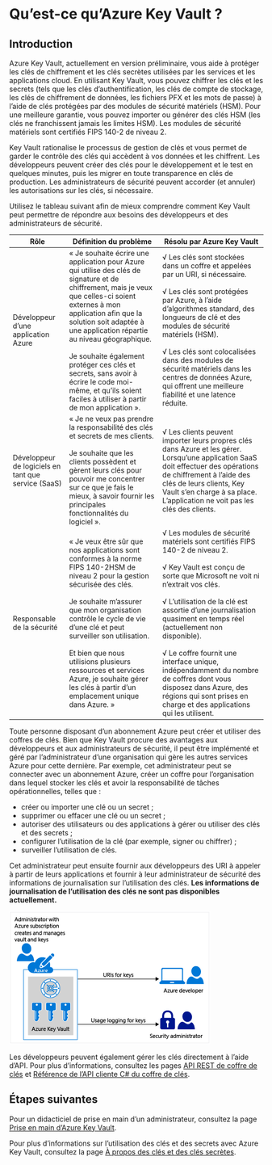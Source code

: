 <properties 
	pageTitle="Présentation d’Azure Key Vault | Vue d’ensemble" 
	description="Azure Key Vault permet de protéger les clés de chiffrement et les secrets utilisés par les services et les applications cloud. En utilisant Azure Key Vault, les clients peuvent chiffrer les clés et secrets (tels que les clés d’authentification, les clés de compte de stockage, les clés de chiffrement de données, les fichiers .PFX et les mots de passe) à l’aide de clés protégées par des modules de sécurité matériels (HSM)." 
	services="key-vault" 
	documentationCenter="" 
	authors="cabailey" 
	manager="mbaldwin"/>

<tags 
	ms.service="key-vault" 
	ms.workload="identity" 
	ms.tgt_pltfrm="na" 
	ms.devlang="na" 
	ms.topic="article" 
	ms.date="05/04/2015" 
	ms.author="cabailey"/>



# Qu’est-ce qu’Azure Key Vault ? 

## Introduction

Azure Key Vault, actuellement en version préliminaire, vous aide à protéger les clés de chiffrement et les clés secrètes utilisées par les services et les applications cloud. En utilisant Key Vault, vous pouvez chiffrer les clés et les secrets (tels que les clés d’authentification, les clés de compte de stockage, les clés de chiffrement de données, les fichiers PFX et les mots de passe) à l’aide de clés protégées par des modules de sécurité matériels (HSM). Pour une meilleure garantie, vous pouvez importer ou générer des clés HSM (les clés ne franchissent jamais les limites HSM). Les modules de sécurité matériels sont certifiés FIPS 140-2 de niveau 2.

Key Vault rationalise le processus de gestion de clés et vous permet de garder le contrôle des clés qui accèdent à vos données et les chiffrent. Les développeurs peuvent créer des clés pour le développement et le test en quelques minutes, puis les migrer en toute transparence en clés de production. Les administrateurs de sécurité peuvent accorder (et annuler) les autorisations sur les clés, si nécessaire.

Utilisez le tableau suivant afin de mieux comprendre comment Key Vault peut permettre de répondre aux besoins des développeurs et des administrateurs de sécurité.





| Rôle | Définition du problème | Résolu par Azure Key Vault |
| ------------- |-------------|-----|
| Développeur d’une application Azure | « Je souhaite écrire une application pour Azure qui utilise des clés de signature et de chiffrement, mais je veux que celles-ci soient externes à mon application afin que la solution soit adaptée à une application répartie au niveau géographique. <br/><br/>Je souhaite également protéger ces clés et secrets, sans avoir à écrire le code moi-même, et qu’ils soient faciles à utiliser à partir de mon application ». | √ Les clés sont stockées dans un coffre et appelées par un URI, si nécessaire.<br/><br/> √ Les clés sont protégées par Azure, à l’aide d’algorithmes standard, des longueurs de clé et des modules de sécurité matériels (HSM).<br/><br/> √ Les clés sont colocalisées dans des modules de sécurité matériels dans les centres de données Azure, qui offrent une meilleure fiabilité et une latence réduite.|
| Développeur de logiciels en tant que service (SaaS) |« Je ne veux pas prendre la responsabilité des clés et secrets de mes clients. <br/><br/>Je souhaite que les clients possèdent et gèrent leurs clés pour pouvoir me concentrer sur ce que je fais le mieux, à savoir fournir les principales fonctionnalités du logiciel ». | √ Les clients peuvent importer leurs propres clés dans Azure et les gérer. Lorsqu’une application SaaS doit effectuer des opérations de chiffrement à l’aide des clés de leurs clients, Key Vault s’en charge à sa place. L’application ne voit pas les clés des clients.|
| Responsable de la sécurité | « Je veux être sûr que nos applications sont conformes à la norme FIPS 140-2HSM de niveau 2 pour la gestion sécurisée des clés. <br/><br/>Je souhaite m’assurer que mon organisation contrôle le cycle de vie d’une clé et peut surveiller son utilisation. <br/><br/>Et bien que nous utilisions plusieurs ressources et services Azure, je souhaite gérer les clés à partir d’un emplacement unique dans Azure. » |√ Les modules de sécurité matériels sont certifiés FIPS 140-2 de niveau 2.<br/><br/>√ Key Vault est conçu de sorte que Microsoft ne voit ni n’extrait vos clés.<br/><br/>√ L’utilisation de la clé est assortie d’une journalisation quasiment en temps réel (actuellement non disponible).<br/><br/>√ Le coffre fournit une interface unique, indépendamment du nombre de coffres dont vous disposez dans Azure, des régions qui sont prises en charge et des applications qui les utilisent. |


Toute personne disposant d’un abonnement Azure peut créer et utiliser des coffres de clés. Bien que Key Vault procure des avantages aux développeurs et aux administrateurs de sécurité, il peut être implémenté et géré par l’administrateur d’une organisation qui gère les autres services Azure pour cette dernière. Par exemple, cet administrateur peut se connecter avec un abonnement Azure, créer un coffre pour l’organisation dans lequel stocker les clés et avoir la responsabilité de tâches opérationnelles, telles que :

+ créer ou importer une clé ou un secret ; 
+ supprimer ou effacer une clé ou un secret ;
+ autoriser des utilisateurs ou des applications à gérer ou utiliser des clés et des secrets ;
+ configurer l’utilisation de la clé (par exemple, signer ou chiffrer) ;
+ surveiller l’utilisation de clés.

Cet administrateur peut ensuite fournir aux développeurs des URI à appeler à partir de leurs applications et fournir à leur administrateur de sécurité des informations de journalisation sur l’utilisation des clés. **Les informations de journalisation de l’utilisation des clés ne sont pas disponibles actuellement.**

   ![Vue d’ensemble Azure Key Vault][1]

Les développeurs peuvent également gérer les clés directement à l’aide d’API. Pour plus d’informations, consultez les pages [API REST de coffre de clés](https://msdn.microsoft.com/library/azure/dn903609.aspx) et [Référence de l’API cliente C# du coffre de clés](https://msdn.microsoft.com/library/azure/dn903628.aspx).

## Étapes suivantes

Pour un didacticiel de prise en main d’un administrateur, consultez la page [Prise en main d’Azure Key Vault](key-vault-get-started.md).

Pour plus d’informations sur l’utilisation des clés et des secrets avec Azure Key Vault, consultez la page [À propos des clés et des clés secrètes](https://msdn.microsoft.com/library/azure/dn903623.aspx).


<!--Image references-->
[1]: ./media/key-vault-whatis/AzureKeyVault_overview.png



<!--HONumber=54--> 